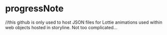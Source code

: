 # progressNote
//this github is only used to host JSON files for Lottie animations used within web objects hosted in storyline. Not too complicated...
